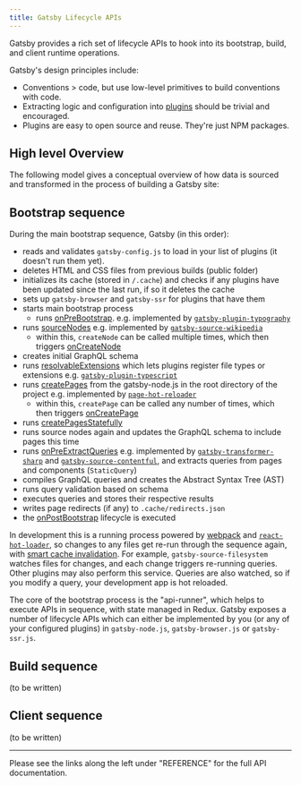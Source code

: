 ```yaml
---
title: Gatsby Lifecycle APIs
---
```


Gatsby provides a rich set of lifecycle APIs to hook into its bootstrap, build, and client runtime operations.

Gatsby's design principles include:

- Conventions > code, but use low-level primitives to build conventions with code.
- Extracting logic and configuration into [plugins](/docs/plugins/) should be trivial and encouraged.
- Plugins are easy to open source and reuse. They're just NPM packages.

## High level Overview

The following model gives a conceptual overview of how data is sourced and transformed in the process of building a Gatsby site:

<ComponentModel />

## Bootstrap sequence

During the main bootstrap sequence, Gatsby (in this order):

- reads and validates `gatsby-config.js` to load in your list of plugins (it doesn't run them yet).
- deletes HTML and CSS files from previous builds (public folder)
- initializes its cache (stored in `/.cache`) and checks if any plugins have been updated since the last run, if so it deletes the cache
- sets up `gatsby-browser` and `gatsby-ssr` for plugins that have them
- starts main bootstrap process
  - runs [onPreBootstrap](/docs/node-apis/#onPreBootstrap). e.g. implemented by [`gatsby-plugin-typography`](https://github.com/gatsbyjs/gatsby/blob/master/packages/gatsby-plugin-typography/src/gatsby-node.js)
- runs [sourceNodes](/docs/node-apis/#sourceNodes) e.g. implemented by [`gatsby-source-wikipedia`](https://github.com/gatsbyjs/gatsby/blob/master/packages/gatsby-source-wikipedia/src/gatsby-node.js)
  - within this, `createNode` can be called multiple times, which then triggers [onCreateNode](/docs/node-apis/#onCreateNode)
- creates initial GraphQL schema
- runs [resolvableExtensions](/docs/node-apis/#resolvableExtensions) which lets plugins register file types or extensions e.g. [`gatsby-plugin-typescript`](https://github.com/gatsbyjs/gatsby/blob/master/packages/gatsby-plugin-typescript/src/gatsby-node.js)
- runs [createPages](/docs/node-apis/#createPages) from the gatsby-node.js in the root directory of the project e.g. implemented by [`page-hot-reloader`](https://github.com/gatsbyjs/gatsby/blob/master/packages/gatsby/src/bootstrap/page-hot-reloader.js)
  - within this, `createPage` can be called any number of times, which then triggers [onCreatePage](/docs/node-apis/#onCreatePage)
- runs [createPagesStatefully](/docs/node-apis/#createPagesStatefully)
- runs source nodes again and updates the GraphQL schema to include pages this time
- runs [onPreExtractQueries](/docs/node-apis/#onPreExtractQueries) e.g. implemented by [`gatsby-transformer-sharp`](https://github.com/gatsbyjs/gatsby/blob/master/packages/gatsby-transformer-sharp/src/gatsby-node.js) and [`gatsby-source-contentful`](https://github.com/gatsbyjs/gatsby/blob/master/packages/gatsby-source-contentful/src/gatsby-node.js), and extracts queries from pages and components (`StaticQuery`)
- compiles GraphQL queries and creates the Abstract Syntax Tree (AST)
- runs query validation based on schema
- executes queries and stores their respective results
- writes page redirects (if any) to `.cache/redirects.json`
- the [onPostBootstrap](/docs/node-apis/#onPostBootstrap) lifecycle is executed

In development this is a running process powered by [webpack](https://github.com/gatsbyjs/gatsby/blob/dd91b8dceb3b8a20820b15acae36529799217ae4/packages/gatsby/package.json#L128) and [`react-hot-loader`](https://github.com/gatsbyjs/gatsby/blob/dd91b8dceb3b8a20820b15acae36529799217ae4/packages/gatsby/package.json#L104), so changes to any files get re-run through the sequence again, with [smart cache invalidation](https://github.com/gatsbyjs/gatsby/blob/ffd8b2d691c995c760fe380769852bcdb26a2278/packages/gatsby/src/bootstrap/index.js#L141). For example, `gatsby-source-filesystem` watches files for changes, and each change triggers re-running queries. Other plugins may also perform this service. Queries are also watched, so if you modify a query, your development app is hot reloaded.

The core of the bootstrap process is the "api-runner", which helps to execute APIs in sequence, with state managed in Redux. Gatsby exposes a number of lifecycle APIs which can either be implemented by you (or any of your configured plugins) in `gatsby-node.js`, `gatsby-browser.js` or `gatsby-ssr.js`.

## Build sequence

(to be written)

## Client sequence

(to be written)

---

Please see the links along the left under "REFERENCE" for the full API documentation.
